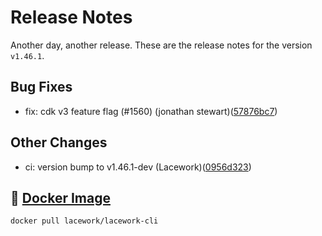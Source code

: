 # Release Notes
Another day, another release. These are the release notes for the version `v1.46.1`.

## Bug Fixes
* fix: cdk v3 feature flag (#1560) (jonathan stewart)([57876bc7](https://github.com/lacework/go-sdk/commit/57876bc7514bbcbc27f37237dba7b1843762c5f7))
## Other Changes
* ci: version bump to v1.46.1-dev (Lacework)([0956d323](https://github.com/lacework/go-sdk/commit/0956d3236c2b7ca0ff52121133ad2fff8cae0ece))

## :whale: [Docker Image](https://hub.docker.com/r/lacework/lacework-cli)
```
docker pull lacework/lacework-cli
```
